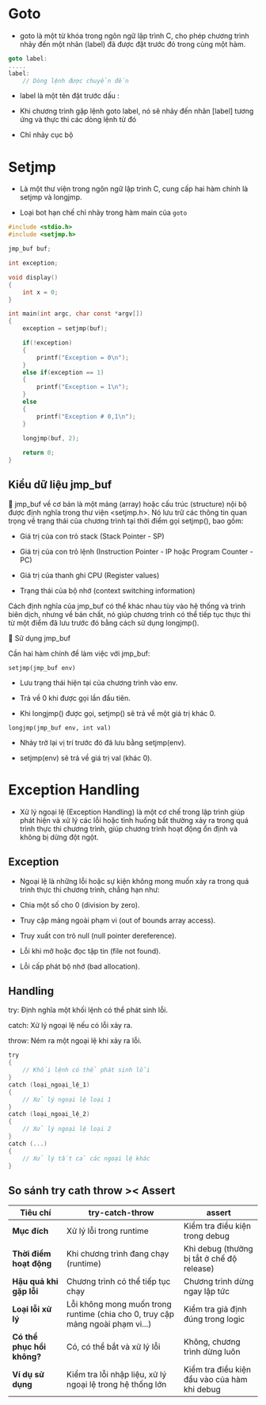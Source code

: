 # Goto

- goto là một từ khóa trong ngôn ngữ lập trình C, cho phép chương trình nhảy đến một nhãn (label) đã được đặt trước đó trong cùng một hàm.

```c
goto label: 
.....
label:
    // Dòng lệnh được chuyển đến

```

- label là một tên đặt trước dấu :

- Khi chương trình gặp lệnh goto label, nó sẽ nhảy đến nhãn [label] tương ứng và thực thi các dòng lệnh từ đó

- Chỉ nhảy cục bộ

# Setjmp

- Là một thư viện trong ngôn ngữ lập trình C, cung cấp hai hàm chính là setjmp và longjmp.

- Loại bot hạn chế chỉ nhảy trong hàm main của `goto`

```c
#include <stdio.h>
#include <setjmp.h>

jmp_buf buf;

int exception;

void display()
{
    int x = 0;
}

int main(int argc, char const *argv[])
{
    exception = setjmp(buf);

    if(!exception)
    {
        printf("Exception = 0\n");
    }
    else if(exception == 1)
    {
        printf("Exception = 1\n");
    }
    else
    {
        printf("Exception # 0,1\n");
    }

    longjmp(buf, 2);
    
    return 0;
}

```

## Kiểu dữ liệu jmp_buf

📌 jmp_buf về cơ bản là một mảng (array) hoặc cấu trúc (structure) nội bộ được định nghĩa trong thư viện <setjmp.h>. Nó lưu trữ các thông tin quan trọng về trạng thái của chương trình tại thời điểm gọi setjmp(), bao gồm:

- Giá trị của con trỏ stack (Stack Pointer - SP)

- Giá trị của con trỏ lệnh (Instruction Pointer - IP hoặc Program Counter - PC)

- Giá trị của thanh ghi CPU (Register values)

- Trạng thái của bộ nhớ (context switching information)

Cách định nghĩa của jmp_buf có thể khác nhau tùy vào hệ thống và trình biên dịch, nhưng về bản chất, nó giúp chương trình có thể tiếp tục thực thi từ một điểm đã lưu trước đó bằng cách sử dụng longjmp().

📌 Sử dụng jmp_buf

Cần hai hàm chính để làm việc với jmp_buf:

`setjmp(jmp_buf env)`

- Lưu trạng thái hiện tại của chương trình vào env.

- Trả về 0 khi được gọi lần đầu tiên.

- Khi longjmp() được gọi, setjmp() sẽ trả về một giá trị khác 0.

`longjmp(jmp_buf env, int val)`

- Nhảy trở lại vị trí trước đó đã lưu bằng setjmp(env).

- setjmp(env) sẽ trả về giá trị val (khác 0).

# Exception Handling

- Xử lý ngoại lệ (Exception Handling) là một cơ chế trong lập trình giúp phát hiện và xử lý các lỗi hoặc tình huống bất thường xảy ra trong quá trình thực thi chương trình, giúp chương trình hoạt động ổn định và không bị dừng đột ngột.

## Exception 

- Ngoại lệ là những lỗi hoặc sự kiện không mong muốn xảy ra trong quá trình thực thi chương trình, chẳng hạn như:

- Chia một số cho 0 (division by zero).

- Truy cập mảng ngoài phạm vi (out of bounds array access).

- Truy xuất con trỏ null (null pointer dereference).

- Lỗi khi mở hoặc đọc tập tin (file not found).

- Lỗi cấp phát bộ nhớ (bad allocation).

## Handling

try: Định nghĩa một khối lệnh có thể phát sinh lỗi.

catch: Xử lý ngoại lệ nếu có lỗi xảy ra.

throw: Ném ra một ngoại lệ khi xảy ra lỗi.

```c
try
{
    // Khối lệnh có thể phát sinh lỗi
}
catch (loại_ngoại_lệ_1)
{
    // Xử lý ngoại lệ loại 1
}
catch (loại_ngoại_lệ_2)
{
    // Xử lý ngoại lệ loại 2
}
catch (...)
{
    // Xử lý tất cả các ngoại lệ khác
}

```

## So sánh try cath throw >< Assert

| Tiêu chí              | try-catch-throw                          | assert                                      |
|----------------------|------------------------------------|--------------------------------|
| **Mục đích**         | Xử lý lỗi trong runtime           | Kiểm tra điều kiện trong debug |
| **Thời điểm hoạt động** | Khi chương trình đang chạy (runtime) | Khi debug (thường bị tắt ở chế độ release) |
| **Hậu quả khi gặp lỗi** | Chương trình có thể tiếp tục chạy | Chương trình dừng ngay lập tức |
| **Loại lỗi xử lý**   | Lỗi không mong muốn trong runtime (chia cho 0, truy cập mảng ngoài phạm vi...) | Kiểm tra giả định đúng trong logic |
| **Có thể phục hồi không?** | Có, có thể bắt và xử lý lỗi | Không, chương trình dừng luôn |
| **Ví dụ sử dụng**    | Kiểm tra lỗi nhập liệu, xử lý ngoại lệ trong hệ thống lớn | Kiểm tra điều kiện đầu vào của hàm khi debug |
